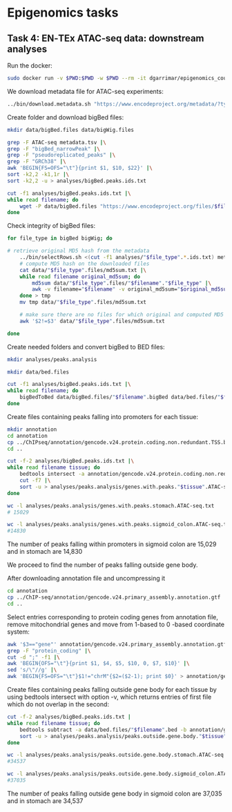 # Epigenomics tasks

## Task 4: EN‐TEx ATAC‐seq data: downstream analyses

Run the docker:
```bash
sudo docker run -v $PWD:$PWD -w $PWD --rm -it dgarrimar/epigenomics_course
```

We download metadata file for ATAC-seq experiments:

```bash
../bin/download.metadata.sh "https://www.encodeproject.org/metadata/?type=Experiment&replicates.library.biosample.donor.uuid=d370683e-81e7-473f-8475-7716d027849b&status=released&status=submitted&status=in+progress&biosample_ontology.term_name=sigmoid+colon&biosample_ontology.term_name=stomach&assembly=GRCh38&assay_title=ATAC-seq"
```

Create folder and download bigBed files:

```bash
mkdir data/bigBed.files data/bigWig.files

grep -F ATAC-seq metadata.tsv |\
grep -F "bigBed_narrowPeak" |\
grep -F "pseudoreplicated_peaks" |\
grep -F "GRCh38" |\
awk 'BEGIN{FS=OFS="\t"}{print $1, $10, $22}' |\
sort -k2,2 -k1,1r |\
sort -k2,2 -u > analyses/bigBed.peaks.ids.txt

cut -f1 analyses/bigBed.peaks.ids.txt |\
while read filename; do
    wget -P data/bigBed.files "https://www.encodeproject.org/files/$filename/@@download/$filename.bigBed"
done
```

Check integrity of bigBed files:

```bash
for file_type in bigBed bigWig; do

# retrieve original MD5 hash from the metadata
    ../bin/selectRows.sh <(cut -f1 analyses/"$file_type".*.ids.txt) metadata.tsv | cut -f1,45 > data/"$file_type".files/md5sum.txt
    # compute MD5 hash on the downloaded files 
    cat data/"$file_type".files/md5sum.txt |\
    while read filename original_md5sum; do 
        md5sum data/"$file_type".files/"$filename"."$file_type" |\
        awk -v filename="$filename" -v original_md5sum="$original_md5sum" 'BEGIN{FS=" "; OFS="\t"}{print filename, original_md5sum, $1}' 
    done > tmp 
    mv tmp data/"$file_type".files/md5sum.txt

    # make sure there are no files for which original and computed MD5 hashes differ
    awk '$2!=$3' data/"$file_type".files/md5sum.txt

done
```

Create needed folders and convert bigBed to BED files:

```bash
mkdir analyses/peaks.analysis

mkdir data/bed.files

cut -f1 analyses/bigBed.peaks.ids.txt |\
while read filename; do
    bigBedToBed data/bigBed.files/"$filename".bigBed data/bed.files/"$filename".bed
done
```

Create files containing peaks falling into promoters for each tissue:

```bash
mkdir annotation
cd annotation
cp ../ChIPseq/annotation/gencode.v24.protein.coding.non.redundant.TSS.bed/
cd ..

cut -f-2 analyses/bigBed.peaks.ids.txt |\
while read filename tissue; do 
    bedtools intersect -a annotation/gencode.v24.protein.coding.non.redundant.TSS.bed -b data/bed.files/"$filename".bed -u |\
    cut -f7 |\
    sort -u > analyses/peaks.analysis/genes.with.peaks."$tissue".ATAC-seq.txt
done

wc -l analyses/peaks.analysis/genes.with.peaks.stomach.ATAC-seq.txt
# 15029

wc -l analyses/peaks.analysis/genes.with.peaks.sigmoid_colon.ATAC-seq.txt
#14830
```
The number of peaks falling within promoters in sigmoid colon are 15,029 and in stomach are 14,830

We proceed to find the number of peaks falling outside gene body.

After downloading annotation file and uncompressing it

```bash
cd annotation
cp ../ChIP-seq/annotation/gencode.v24.primary_assembly.annotation.gtf
cd ..
```

Select entries corresponding to protein coding genes from annotation file, remove mitochondrial genes and move from 1-based to 0 -based coordinate system:

```bash
awk '$3=="gene"' annotation/gencode.v24.primary_assembly.annotation.gtf |\
grep -F "protein_coding" |\
cut -d ";" -f1 |\
awk 'BEGIN{OFS="\t"}{print $1, $4, $5, $10, 0, $7, $10}' |\
sed 's/\"//g' |\
awk 'BEGIN{FS=OFS="\t"}$1!="chrM"{$2=($2-1); print $0}' > annotation/gencode.v24.gene.body.bed
```

Create files containing peaks falling outside gene body for each tissue by using bedtools intersect with option -v, which returns entries of first file which do not overlap in the second:

```bash
cut -f-2 analyses/bigBed.peaks.ids.txt |
while read filename tissue; do 
    bedtools subtract -a data/bed.files/"$filename".bed -b annotation/gencode.v24.gene.body.bed -A |
    sort -u > analyses/peaks.analysis/peaks.outside.gene.body."$tissue".ATAC-seq.txt
done

wc -l analyses/peaks.analysis/peaks.outside.gene.body.stomach.ATAC-seq.txt
#34537

wc -l analyses/peaks.analysis/peaks.outside.gene.body.sigmoid_colon.ATAC-seq.txt
#37035
```
The number of peaks falling outside gene body in sigmoid colon are 37,035 and in stomach are 34,537
